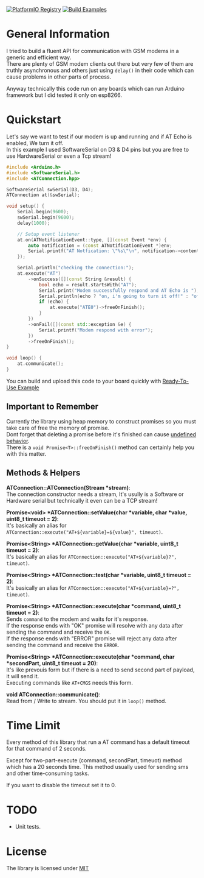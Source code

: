 [![PlatformIO Registry](https://badges.registry.platformio.org/packages/yeganemehr/library/arduino-at.svg)](https://registry.platformio.org/libraries/yeganemehr/arduino-at)
[![Build Examples](https://github.com/yeganemehr/arduino-at/actions/workflows/build-examples.yml/badge.svg)](https://github.com/yeganemehr/arduino-at/actions/workflows/build-examples.yml)

# General Information
I tried to build a fluent API for communication with GSM modems in a generic and efficient way.  
There are plenty of GSM modem clients out there but very few of them are truthly asynchronous and others just using `delay()` in their code which can cause problems in other parts of process.

Anyway technically this code run on any boards which can run Arduino framework but I did tested it only on esp8266.

# Quickstart

Let's say we want to test if our modem is up and running and if AT Echo is enabled, We turn it off.   
In this example I used SoftwareSerial on D3 & D4 pins but you are free to use HardwareSerial or even a Tcp stream!
```c++
#include <Arduino.h>
#include <SoftwareSerial.h>
#include <ATConnection.hpp>

SoftwareSerial swSerial(D3, D4);
ATConnection at(&swSerial);

void setup() {
	Serial.begin(9600);
	swSerial.begin(9600);
	delay(1000);

	// Setup event listener
	at.on(ATNotificationEvent::type, [](const Event *env) {
		auto notification = (const ATNotificationEvent *)env;
		Serial.printf("AT Notfication: \"%s\"\n", notification->content.c_str());
	});

	Serial.println("checking the connection:");
	at.execute("AT")
		->onSuccess([](const String &result) {
			bool echo = result.startsWith("AT");
			Serial.print("Modem successfully respond and AT Echo is ");
			Serial.println(echo ? "on, i'm going to turn it off!" : "off.");
			if (echo) {
				at.execute("ATE0")->freeOnFinish();
			}
		})
		->onFail([](const std::exception &e) {
			Serial.printf("Modem respond with error");
		})
		->freeOnFinish();
}

void loop() {
	at.communicate();
}

```
You can build and upload this code to your board quickly with [Ready-To-Use Example](examples/esp-arduino)

## Important to Remember
Currently the library using heap memory to construct promises so you must take care of free the memory of promise.   
Dont forget that deleting a promise before it's finished can cause [undefined behavior](https://en.wikipedia.org/wiki/Undefined_behavior).   
There is a `void Promise<T>::freeOnFinish()` method can certainly help you with this matter.

## Methods & Helpers

**ATConnection::ATConnection(Stream \*stream)**:  
The connection constructor needs a stream, It's usully is a Software or Hardware serial but technically it even can be a TCP stream!

**Promise\<void\> \*ATConnection::setValue(char \*variable, char \*value, uint8_t timeuot = 2)**:  
It's basically an alias for `ATConnection::execute("AT+${variable}=${value}", timeuot)`.

**Promise\<String\> \*ATConnection::getValue(char \*variable, uint8_t timeuot = 2)**:  
It's basically an alias for `ATConnection::execute("AT+${variable}?", timeuot)`.

**Promise\<String\> \*ATConnection::test(char \*variable, uint8_t timeuot = 2)**:  
It's basically an alias for `ATConnection::execute("AT+${variable}=?", timeuot)`.

**Promise\<String\> \*ATConnection::execute(char \*command, uint8_t timeuot = 2)**:  
Sends `command` to the modem and waits for it's response.  
If the response ends with "OK<CRLF>" promise will resolve with any data after sending the command and receive the `OK`.  
If the response ends with "ERROR<CRLF>" promise will reject any data after sending the command and receive the `ERROR`.

**Promise\<String\> \*ATConnection::execute(char \*command, char \*secondPart, uint8_t timeuot = 20)**:  
It's like prevouis form but if there is a need to send second part of payload, it will send it.   
Executing commands like `AT+CMGS` needs this form.

**void ATConnection::communicate()**:  
Read from / Write to stream.
You should put it in `loop()` method.


# Time Limit
Every method of this library that run a AT command has a default timeout for that command of 2 seconds.

Except for two-part-execute (command, secondPart, timeuot) method which has a 20 seconds time. This method usually used for sending sms and other time-consuming tasks.

If you want to disable the timeout set it to 0.

# TODO
* Unit tests.

# License
The library is licensed under [MIT](LICENSE)